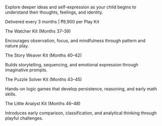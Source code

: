 Explore deeper ideas and self-expression as your child begins to understand their thoughts, feelings, and identity.

Delivered every 3 months | ₹9,900 per Play Kit

The Watcher Kit (Months 37–39)

Encourages observation, focus, and mindfulness through pattern and nature play.

The Story Weaver Kit (Months 40–42)

Builds storytelling, sequencing, and emotional expression through imaginative prompts.

The Puzzle Solver Kit (Months 43–45)

Hands-on logic games that develop persistence, reasoning, and early math skills.

The Little Analyst Kit (Months 46–48)

Introduces early comparison, classification, and analytical thinking through playful challenges.